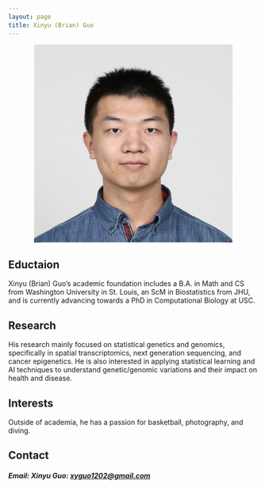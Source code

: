 ```yaml
---
layout: page
title: Xinyu (Brian) Guo
---
```



<p style="text-align:center;">
 <img src="XG.png" width="400" height="400" class = "center"> 
</p>

## Eductaion
Xinyu (Brian) Guo’s academic foundation includes a B.A. in Math and CS from Washington University in St. Louis, an ScM in Biostatistics from JHU, and is currently advancing towards a PhD in Computational Biology at USC.

## Research
His research mainly focused on statistical genetics and genomics, specifically in spatial transcriptomics, next generation sequencing, and cancer epigenetics. He is also interested in applying statistical learning and AI techniques to understand genetic/genomic variations and their impact on health and disease.

## Interests
Outside of academia, he has a passion for basketball, photography, and diving.

## Contact

##### Email: Xinyu Guo: <xyguo1202@gmail.com>

